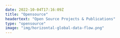 ```yaml
---
date: 2022-10-04T17:16:09Z
title: "Opensource"
headertext: "Open Source Projects & Publications"
type: "opensource"
image: "img/horizontal-global-data-flow.png"
---
```

